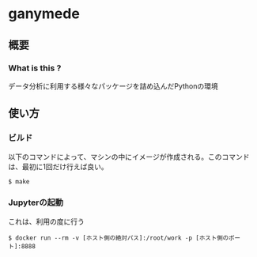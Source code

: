 # ganymede

## 概要
### What is this ?
データ分析に利用する様々なパッケージを詰め込んだPythonの環境

## 使い方 
### ビルド

以下のコマンドによって、マシンの中にイメージが作成される。このコマンドは、最初に1回だけ行えば良い。

```
$ make
```



### Jupyterの起動

これは、利用の度に行う

```
$ docker run --rm -v [ホスト側の絶対パス]:/root/work -p [ホスト側のポート]:8888
```
